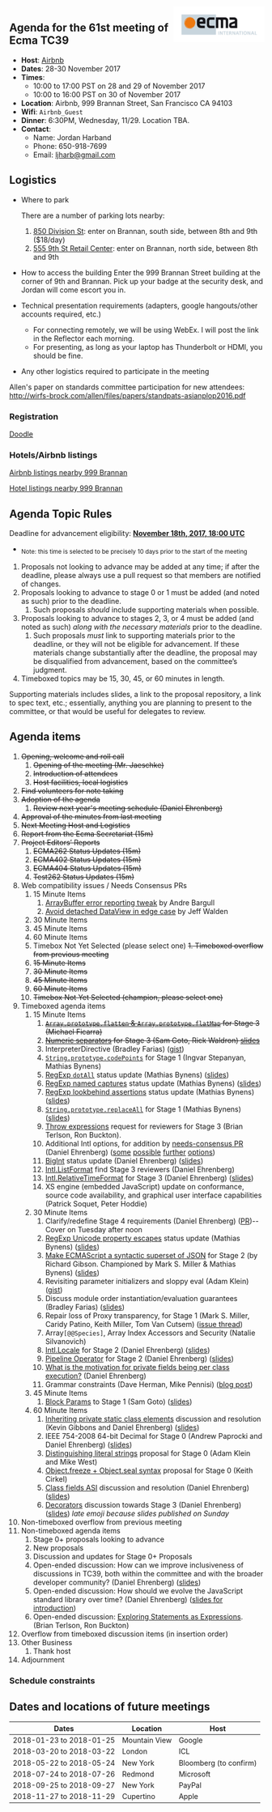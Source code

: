 <img src="../images/Ecma_RVB-003.jpg" align="right" height="70" alt="" />

## Agenda for the 61st meeting of Ecma TC39

- **Host**: [Airbnb](https://github.com/airbnb)
- **Dates**: 28-30 November 2017
- **Times**:
  - 10:00 to 17:00 PST on 28 and 29 of November 2017
  - 10:00 to 16:00 PST on 30 of November 2017
- **Location**: Airbnb, 999 Brannan Street, San Francisco CA 94103
- **Wifi**: `Airbnb_Guest`
- **Dinner**: 6:30PM, Wednesday, 11/29. Location TBA.
- **Contact**:
  - Name: Jordan Harband
  - Phone: 650-918-7699
  - Email: ljharb@gmail.com

## Logistics

* Where to park

  There are a number of parking lots nearby:
   1. [850 Division St](https://www.google.com/maps/@37.770912,-122.4060458,3a,64y,120.33h,90t/data=!3m6!1e1!3m4!1sI-kdag5txwRJCJPk2qi0CQ!2e0!7i13312!8i6656): enter on Brannan, south side, between 8th and 9th ($18/day)
   1. [555 9th St Retail Center](https://www.google.com/maps/@37.7706514,-122.4063767,3a,75y,307.29h,94.91t/data=!3m6!1e1!3m4!1sjPU3xjjQb9lONOphm0AOZA!2e0!7i13312!8i6656): enter on Brannan, north side, between 8th and 9th

* How to access the building
  Enter the 999 Brannan Street building at the corner of 9th and Brannan. Pick up your badge at the security desk, and Jordan will come escort you in.
* Technical presentation requirements (adapters, google hangouts/other accounts required, etc.)
  - For connecting remotely, we will be using WebEx. I will post the link in the Reflector each morning.
  - For presenting, as long as your laptop has Thunderbolt or HDMI, you should be fine.
* Any other logistics required to participate in the meeting

Allen's paper on standards committee participation for new attendees: http://wirfs-brock.com/allen/files/papers/standpats-asianplop2016.pdf

### Registration

[Doodle](https://ecma-international.beta.doodle.com/poll/ah37a65gnmxpqxt3)

### Hotels/Airbnb listings

[Airbnb listings nearby 999 Brannan](https://www.airbnb.com/s/999-Brannan-Street--San-Francisco--CA--United-States/homes?refinements%5B%5D=homes&allow_override%5B%5D=&room_types%5B%5D=Entire%20home%2Fapt&room_types%5B%5D=Private%20room&ne_lat=37.779639568531096&ne_lng=-122.39797325480095&sw_lat=37.76096665134301&sw_lng=-122.4151823078405&zoom=15&search_by_map=true&hosting_amenities%5B%5D=4&s_tag=KXmwRDiX)

[Hotel listings nearby 999 Brannan](https://www.google.com/maps/search/hotels+near+999+Brannan+Street,+San+Francisco,+CA/@37.7699075,-122.4109974,16z)

## Agenda Topic Rules

Deadline for advancement eligibility: [**November 18th, 2017, 18:00 UTC**](https://www.timeanddate.com/countdown/generic?p0=1440&iso=20171118T18&msg=TC39%20Submission%20deadline)
  - <sub>Note: this time is selected to be precisely 10 days prior to the start of the meeting</sub>

1. Proposals not looking to advance may be added at any time; if after the deadline, please always use a pull request so that members are notified of changes.
1. Proposals looking to advance to stage 0 or 1 must be added (and noted as such) prior to the deadline.
    1. Such proposals *should* include supporting materials when possible.
1. Proposals looking to advance to stages 2, 3, or 4 must be added (and noted as such) *along with the necessary materials* prior to the deadline.
    1. Such proposals *must* link to supporting materials prior to the deadline, or they will not be eligible for advancement. If these materials change substantially after the deadline, the proposal may be disqualified from advancement, based on the committee’s judgment.
1. Timeboxed topics may be 15, 30, 45, or 60 minutes in length.

Supporting materials includes slides, a link to the proposal repository, a link to spec text, etc.; essentially, anything you are planning to present to the committee, or that would be useful for delegates to review.

## Agenda items

1. ~~Opening, welcome and roll call~~
    1. ~~Opening of the meeting (Mr. Jaeschke)~~
    1. ~~Introduction of attendees~~
    1. ~~Host facilities, local logistics~~
1. ~~Find volunteers for note taking~~
1. ~~Adoption of the agenda~~
    1. ~~Review next year's meeting schedule (Daniel Ehrenberg)~~
1. ~~Approval of the minutes from last meeting~~
1. ~~Next Meeting Host and Logistics~~
1. ~~Report from the Ecma Secretariat (15m)~~
1. ~~Project Editors’ Reports~~
    1. ~~ECMA262 Status Updates (15m)~~
    1. ~~ECMA402 Status Updates (15m)~~
    1. ~~ECMA404 Status Updates (15m)~~
    1. ~~Test262 Status Updates (15m)~~
1. Web compatibility issues / Needs Consensus PRs
    1. 15 Minute Items
        1. [ArrayBuffer error reporting tweak](https://github.com/tc39/ecma262/pull/1009) by Andre Bargull
        1. [Avoid detached DataView in edge case](https://github.com/tc39/ecma262/pull/1025) by Jeff Walden
    1. 30 Minute Items
    1. 45 Minute Items
    1. 60 Minute Items
    1. Timebox Not Yet Selected (please select one)
~~1. Timeboxed overflow from previous meeting~~
    1. ~~15 Minute Items~~
    1. ~~30 Minute Items~~
    1. ~~45 Minute Items~~
    1. ~~60 Minute Items~~
    1. ~~Timebox Not Yet Selected (champion, please select one)~~
1. Timeboxed agenda items
    1. 15 Minute Items
        1. ~~[`Array.prototype.flatten` & `Array.prototype.flatMap`](https://github.com/tc39/proposal-flatMap) for Stage 3 (Michael Ficarra)~~
        1. ~~[Numeric separators](https://github.com/tc39/proposal-numeric-separator) for Stage 3 (Sam Goto, Rick Waldron) [slides](https://docs.google.com/presentation/d/1E8yKRJwA4iX_EctpY48KGBwAsCtNZpTOz4wu7tbxTqE)~~
        1. InterpreterDirective (Bradley Farias) ([gist](https://gist.github.com/bmeck/59cf8c16959eccffd8b7e9828826a842))
        1. [`String.prototype.codePoints`](https://github.com/RReverser/string-prototype-codepoints) for Stage 1 (Ingvar Stepanyan, Mathias Bynens)
        1. [RegExp `dotAll`](https://github.com/tc39/proposal-regexp-dotall-flag) status update (Mathias Bynens) ([slides](https://docs.google.com/presentation/d/10yrU2Jw4-mOIHU7-rL8sugEHgWMNIJVjPRRQ4DvrA2A/edit?usp=sharing))
        1. [RegExp named captures](https://github.com/tc39/proposal-regexp-named-groups) status update (Mathias Bynens) ([slides](https://docs.google.com/presentation/d/10yrU2Jw4-mOIHU7-rL8sugEHgWMNIJVjPRRQ4DvrA2A/edit?usp=sharing))
        1. [RegExp lookbehind assertions](https://github.com/tc39/proposal-regexp-lookbehind) status update (Mathias Bynens) ([slides](https://docs.google.com/presentation/d/10yrU2Jw4-mOIHU7-rL8sugEHgWMNIJVjPRRQ4DvrA2A/edit?usp=sharing))
        1. [`String.prototype.replaceAll`](https://github.com/psmarshall/string-replace-all-proposal) for Stage 1 (Mathias Bynens) ([slides](https://docs.google.com/presentation/d/10yrU2Jw4-mOIHU7-rL8sugEHgWMNIJVjPRRQ4DvrA2A/edit?usp=sharing))
        1. [Throw expressions](https://github.com/tc39/proposal-throw-expressions#readme) request for reviewers for Stage 3 (Brian Terlson, Ron Buckton).
        1. Additional Intl options, for addition by [needs-consensus PR](https://github.com/tc39/ecma402/pull/175) (Daniel Ehrenberg) ([some](https://github.com/tc39/ecma402/issues/163) [possible](https://github.com/tc39/ecma402/issues/186) [further](https://github.com/tc39/ecma402/issues/95) [options](https://github.com/tc39/ecma402/issues/164))
        1. [BigInt](https://github.com/tc39/proposal-bigint) status update (Daniel Ehrenberg) ([slides](https://docs.google.com/presentation/d/1u2xXRokUBPMjBsTL_ZCDghA16cH5FI0m1kLOczm1oMw/edit#slide=id.p))
        1. [Intl.ListFormat](https://github.com/tc39-transfer/proposal-intl-list-format) find Stage 3 reviewers (Daniel Ehrenberg)
        1. [Intl.RelativeTimeFormat](https://github.com/tc39/proposal-intl-relative-time) for Stage 3 (Daniel Ehrenberg) ([slides](https://docs.google.com/presentation/d/1TdThcywfZWpAhC41DyllFP7gVxQjdfRCYGJKlxoHWls/edit#slide=id.p))
        1. XS engine (embedded JavaScript) update on conformance, source code availability, and graphical user interface capabilities (Patrick Soquet, Peter Hoddie)
    1. 30 Minute Items
        1. Clarify/redefine Stage 4 requirements (Daniel Ehrenberg) ([PR](https://github.com/tc39/process-document/pull/15))--Cover on Tuesday after noon
        1. [RegExp Unicode property escapes](https://github.com/tc39/proposal-regexp-unicode-property-escapes) status update (Mathias Bynens) ([slides](https://docs.google.com/presentation/d/10yrU2Jw4-mOIHU7-rL8sugEHgWMNIJVjPRRQ4DvrA2A/edit?usp=sharing))
        1. [Make ECMAScript a syntactic superset of JSON](https://github.com/gibson042/ecma262-proposal-json-superset) for Stage 2 (by Richard Gibson. Championed by Mark S. Miller & Mathias Bynens) ([slides](https://docs.google.com/presentation/d/12z_3OqQOA2a6hioWZWDa9cj8kEJw4FlhR4_pZhhKA-U/edit?usp=sharing))
        1. Revisiting parameter initializers and sloppy eval (Adam Klein) ([gist](https://gist.github.com/ajklein/b947351835cc77ad0040db9a55813f51))
        1. Discuss module order instantiation/evaluation guarantees (Bradley Farias) ([slides](https://docs.google.com/presentation/d/1RXvvScD8ce2FyLY2aYhbas83WCiBqzIOqdMt4OpkCJM/view))
        1. Repair loss of Proxy transparency, for Stage 1 (Mark S. Miller, Caridy Patino, Keith Miller, Tom Van Cutsem) ([issue thread](https://github.com/tvcutsem/es-lab/issues/21))
        1. Array`[@@Species]`, Array Index Accessors and Security (Natalie Silvanovich)
        1. [Intl.Locale](https://github.com/tc39/proposal-intl-locale) for Stage 2 (Daniel Ehrenberg) ([slides](https://docs.google.com/presentation/d/1Pe2D_w891Wr8EaJ-r9LiegLgwcMNHxKuOM7fvlylpak/edit#slide=id.g2af58290b6_0_0))
        1. [Pipeline Operator](https://github.com/tc39/proposal-pipeline-operator) for Stage 2 (Daniel Ehrenberg) ([slides](https://docs.google.com/presentation/d/112oOoEQi1v-uP1jSVWVHCAK7oPA15VX_UP_yarzMeLI/edit#slide=id.p))
        1. [What is the motivation for private fields being per class execution?](https://github.com/tc39/proposal-class-fields/issues/60) (Daniel Ehrenberg)
        1. Grammar constraints (Dave Herman, Mike Pennisi) ([blog post](https://bocoup.com/blog/i-slipped-on-javascripts-banana-peel))
    1. 45 Minute Items
        1. [Block Params](https://github.com/samuelgoto/proposal-block-params) to Stage 1 (Sam Goto) ([slides](https://gitpitch.com/samuelgoto/proposal-block-params))
    1. 60 Minute Items
        1. [Inheriting private static class elements](https://github.com/tc39/proposal-class-fields/issues/43) discussion and resolution (Kevin Gibbons and Daniel Ehrenberg) ([slides](https://docs.google.com/presentation/d/1wgus0BykoVk_qqCpr0TjgO0TV0Y4ql4d9iY212phzbY/edit#slide=id.p))
        1. IEEE 754-2008 64-bit Decimal for Stage 0 (Andrew Paprocki and Daniel Ehrenberg) ([slides](https://docs.google.com/presentation/d/1jPsw7EGsS6BW59_BDRu9o0o3UwSXQeUhi38QG55ZoPI/edit?pli=1#slide=id.p))
        1. [Distinguishing literal strings](https://github.com/mikewest/tc39-proposal-literals) proposal for Stage 0 (Adam Klein and Mike West)
        1. [Object.freeze + Object.seal syntax](https://github.com/keithamus/object-freeze-seal-syntax) proposal for Stage 0 (Keith Cirkel)
        1. [Class fields ASI](https://github.com/tc39/proposal-class-fields/issues/7) discussion and resolution (Daniel Ehrenberg) ([slides](https://docs.google.com/presentation/d/1bPzE6i_Bpm6FXgzfx9XFJNHGkVcM42lux-6bUNhxpl4/edit#slide=id.p))
        1. [Decorators](https://github.com/tc39/proposal-unified-class-features/) discussion towards Stage 3 (Daniel Ehrenberg) ([slides](https://docs.google.com/presentation/d/1g6hrJp_nk_OeapuPXlkE4D_31OZbz4wQbXuIagsyoUI/edit#slide=id.p)) *late emoji because slides published on Sunday*
1. Non-timeboxed overflow from previous meeting
1. Non-timeboxed agenda items
    1. Stage 0+ proposals looking to advance
    1. New proposals
    1. Discussion and updates for Stage 0+ Proposals
      1. Open-ended discussion: How can we improve inclusiveness of discussions in TC39, both within the committee and with the broader developer community? (Daniel Ehrenberg) ([slides](https://docs.google.com/presentation/d/1vmnxDDZnbUjkfM0J9LDOtzOW1VL0efYA8uBCbGb1UZ8/edit#slide=id.g294e321b7e_0_76))
      1. Open-ended discussion: How should we evolve the JavaScript standard library over time? (Daniel Ehrenberg) ([slides for introduction](https://docs.google.com/presentation/d/1QSwQYJz4c1VESEKTWPqrAPbDn_y9lTBBjaWRjej1c-w/edit#slide=id.p))
      1. Open-ended discussion: [Exploring Statements as Expressions](https://github.com/rbuckton/proposal-statements-as-expressions#readme). (Brian Terlson, Ron Buckton)
1. Overflow from timeboxed discussion items (in insertion order)
1. Other Business
    1. Thank host
1. Adjournment

### Schedule constraints

## Dates and locations of future meetings

| Dates                    | Location          | Host                   |
|--------------------------|-------------------|------------------------|
| 2018-01-23 to 2018-01-25 | Mountain View     | Google                 |
| 2018-03-20 to 2018-03-22 | London            | ICL                    |
| 2018-05-22 to 2018-05-24 | New York          | Bloomberg (to confirm) |
| 2018-07-24 to 2018-07-26 | Redmond           | Microsoft              |
| 2018-09-25 to 2018-09-27 | New York          | PayPal                 |
| 2018-11-27 to 2018-11-29 | Cupertino         | Apple                  |
